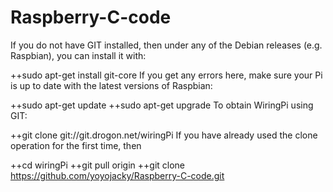 # Raspberry-C-code
If you do not have GIT installed, then under any of the Debian releases (e.g. Raspbian), you can install it with:

++sudo apt-get install git-core
If you get any errors here, make sure your Pi is up to date with the latest versions of Raspbian:

++sudo apt-get update
++sudo apt-get upgrade
To obtain WiringPi using GIT:

++git clone git://git.drogon.net/wiringPi
If you have already used the clone operation for the first time, then

++cd wiringPi
++git pull origin
++git clone https://github.com/yoyojacky/Raspberry-C-code.git
